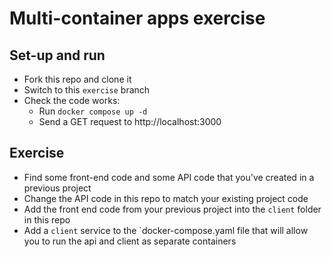 # Multi-container apps exercise

## Set-up and run
- Fork this repo and clone it
- Switch to this `exercise` branch
- Check the code works:
  - Run `docker compose up -d`
  - Send a GET request to http://localhost:3000

## Exercise
- Find some front-end code and some API code that you've created in a previous project
- Change the API code in this repo to match your existing project code
- Add the front end code from your previous project into the `client` folder in this repo
- Add a `client` service to the `docker-compose.yaml file that will allow you to run the api and client as separate containers